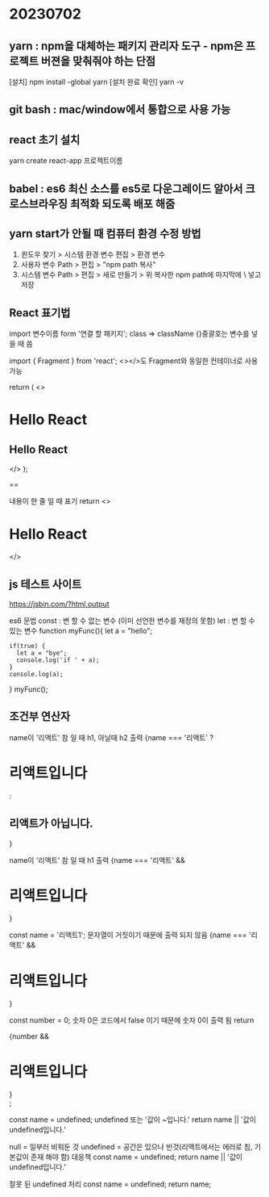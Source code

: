 # 20230702
## yarn : npm을 대체하는 패키지 관리자 도구 - npm은 프로젝트 버젼을 맞춰줘야 하는 단점
[설치]
npm install -global yarn
[설치 완료 확인]
yarn -v

## git bash : mac/window에서 통합으로 사용 가능

## react 초기 설치
yarn create react-app 프로젝트이름

## babel : es6 최신 소스를 es5로 다운그레이드 알아서 크로스브라우징 최적화 되도록 배포 해줌

## yarn start가 안될 때 컴퓨터 환경 수정 방법
1. 윈도우 찾기 > 시스템 환경 변수 편집 > 환경 변수
2. 사용자 변수 Path > 편집 > "npm path 복사"
3. 시스템 변수 Path > 편집 > 새로 만들기 > 위 복사한 npm path에 마지막에 \ 넣고 저장

## React 표기법
import 변수이름 form '연결 할 패키지';
class => className
{}중괄호는 변수를 넣을 때 씀

import { Fragment } from 'react';
<></>도 Fragment와 동일한 컨테이너로 사용 가능

  return (
    <>
      <h1>Hello React </h1>
      <h2>Hello React </h2>
    </>
  );

  ==

  내용이 한 줄 일 때 표기
  return <><h1>Hello React </h1></>

## js 테스트 사이트 
https://jsbin.com/?html,output

es6 문법
const : 변 할 수 없는 변수 (이미 선언한 변수를 재정의 못함)
let : 변 할 수 있는 변수
  function myFunc(){
    let a = "hello";
  
    if(true) {
      let a = "bye";
      console.log('if ' + a);
    }
    console.log(a);
  }
  myFunc();


## 조건부 연산자
name이 '리액트' 참 일 때 h1, 아닐때 h2 출력
{name === '리액트' ? <h1>리액트입니다</h1> : <h2>리액트가 아닙니다.</h2>}

name이 '리액트' 참 일 때 h1 출력
{name === '리액트' && <h1>리액트입니다</h1>}

const name = '리액트1'; 문자열이 거짓이기 때문에 출력 되지 않음
{name === '리액트' && <h1>리액트입니다</h1>}

const number = 0; 숫자 0은 코드에서 false 이기 때문에 숫자 0이 출력 됨
return <div>{number && <h1>리액트입니다</h1>}</div>;

const name = undefined; undefined 또는 '값이 ~입니다.'
return name || '값이 undefined입니다.'


null = 일부러 비워둔 것
undefined = 공간은 있으나 빈것(리액트에서는 에러로 침, 기본값이 존재 해야 함)
대응책
  const name = undefined;
  return name || '값이 undefined입니다.'

잘못 된 undefined 처리
  const name = undefined;
  return name;